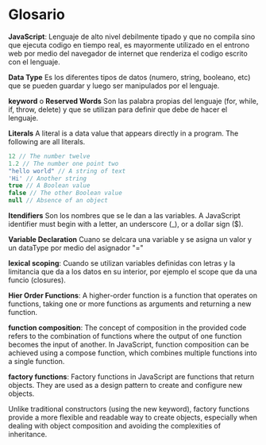 # Glosario

**JavaScript**: Lenguaje de alto nivel debilmente tipado y que no compila sino que ejecuta codigo en tiempo real, es mayormente utilizado en el entrono web por medio del navegador de internet que renderiza el codigo escrito con el lenguaje.

**Data Type** Es los diferentes tipos de datos (numero, string, booleano, etc) que se pueden guardar y luego ser manipulados por el lenguaje.

**keyword** o **Reserved Words** Son las palabra propias del lenguaje (for, while, if, throw, delete) y que se utilizan para definir que debe de hacer el lenguaje.

**Literals** A literal is a data value that appears directly in a program. The following are all literals.

```javascript
12 // The number twelve
1.2 // The number one point two
"hello world" // A string of text
'Hi' // Another string
true // A Boolean value
false // The other Boolean value
null // Absence of an object
```

**Itendifiers** Son los nombres que se le dan a las variables. A JavaScript identifier must begin with a letter, an underscore (_), or a dollar sign ($).

**Variable Declaration** Cuano se delcara una variable y se asigna un valor y un dataType por medio del asignador "="

**lexical scoping**: Cuando se utilizan variables definidas con letras y la limitancia que da a los datos en su interior, por ejemplo el scope que da una funcio (closures).

**Hier Order Functions**: A higher-order function is a function that operates on functions, taking one or more functions as arguments and returning a new function.

**function composition**: The concept of composition in the provided code refers to the combination of functions where the output of one function becomes the input of another. In JavaScript, function composition can be achieved using a compose function, which combines multiple functions into a single function.

**factory functions**: Factory functions in JavaScript are functions that return objects. They are used as a design pattern to create and configure new objects.

Unlike traditional constructors (using the new keyword), factory functions provide a more flexible and readable way to create objects, especially when dealing with object composition and avoiding the complexities of inheritance.
